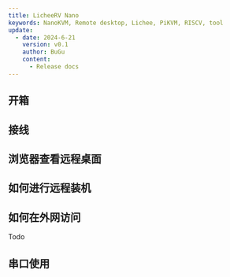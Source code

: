 ```yaml
---
title: LicheeRV Nano
keywords: NanoKVM, Remote desktop, Lichee, PiKVM, RISCV, tool
update:
  - date: 2024-6-21
    version: v0.1
    author: BuGu
    content:
      - Release docs
---
```


## 开箱

## 接线

## 浏览器查看远程桌面

## 如何进行远程装机

## 如何在外网访问

Todo

## 串口使用




